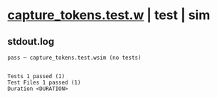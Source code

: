 # [capture_tokens.test.w](../../../../../examples/tests/valid/capture_tokens.test.w) | test | sim

## stdout.log
```log
pass ─ capture_tokens.test.wsim (no tests)
 
 
Tests 1 passed (1)
Test Files 1 passed (1)
Duration <DURATION>
```


